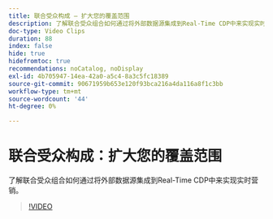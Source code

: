 ```yaml
---
title: 联合受众构成 — 扩大您的覆盖范围
description: 了解联合受众组合如何通过将外部数据源集成到Real-Time CDP中来实现实时营销。
doc-type: Video Clips
duration: 88
index: false
hide: true
hidefromtoc: true
recommendations: noCatalog, noDisplay
exl-id: 4b705947-14ea-42a0-a5c4-8a3c5fc18389
source-git-commit: 90671959b653e120f93bca216a4da116a8f1c3bb
workflow-type: tm+mt
source-wordcount: '44'
ht-degree: 0%

---
```


# 联合受众构成：扩大您的覆盖范围

了解联合受众组合如何通过将外部数据源集成到Real-Time CDP中来实现实时营销。

<!-- 62_S508_3442517_87_federated-audience-composition-expanding-your-reach -->
>[!VIDEO](https://video.tv.adobe.com/v/3459911/?learn=on&enablevpops=true&captions=chi_hans)
